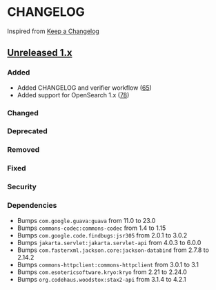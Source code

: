 # CHANGELOG
Inspired from [Keep a Changelog](https://keepachangelog.com/en/1.0.0/)

## [Unreleased 1.x]
### Added
- Added CHANGELOG and verifier workflow ([65](https://github.com/opensearch-project/opensearch-hadoop/pull/65))
- Added support for OpenSearch 1.x ([78](https://github.com/opensearch-project/opensearch-hadoop/pull/78))
### Changed
### Deprecated
### Removed
### Fixed
### Security
### Dependencies
- Bumps `com.google.guava:guava` from 11.0 to 23.0
- Bumps `commons-codec:commons-codec` from 1.4 to 1.15
- Bumps `com.google.code.findbugs:jsr305` from 2.0.1 to 3.0.2
- Bumps `jakarta.servlet:jakarta.servlet-api` from 4.0.3 to 6.0.0
- Bumps `com.fasterxml.jackson.core:jackson-databind` from 2.7.8 to 2.14.2
- Bumps `commons-httpclient:commons-httpclient` from 3.0.1 to 3.1
- Bumps `com.esotericsoftware.kryo:kryo` from 2.21 to 2.24.0
- Bumps `org.codehaus.woodstox:stax2-api` from 3.1.4 to 4.2.1


[Unreleased 1.x]: https://github.com/opensearch-project/opensearch-hadoop/compare/1.0.0...HEAD